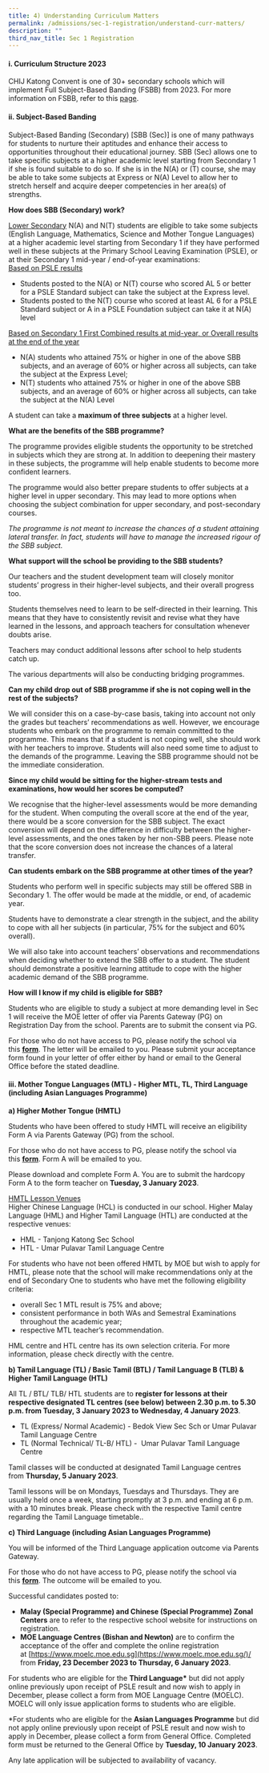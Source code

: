 ```yaml
---
title: 4) Understanding Curriculum Matters
permalink: /admissions/sec-1-registration/understand-curr-matters/
description: ""
third_nav_title: Sec 1 Registration
---
```

#### i. Curriculum Structure 2023

CHIJ Katong Convent is one of 30+ secondary schools which will implement Full Subject-Based Banding (FSBB) from 2023. For more information on FSBB, refer to this&nbsp;[page](/learning/fsbb/).

#### ii. Subject-Based Banding

Subject-Based Banding (Secondary) \[SBB (Sec)\] is one of many pathways for students to nurture their aptitudes and enhance their access to opportunities throughout their educational journey. SBB (Sec) allows one to take specific subjects at a higher academic level starting from Secondary 1 if she is found suitable to do so. If she is in the N(A) or (T) course, she may be able to take some subjects at Express or N(A) Level to allow her to stretch herself and acquire deeper competencies in her area(s) of strengths.

**How does SBB (Secondary) work?**

<u>Lower Secondary</u> N(A) and N(T) students are eligible to take some subjects (English Language, Mathematics, Science and Mother Tongue Languages) at a higher academic level starting from Secondary 1 if they have performed well in these subjects at the Primary School Leaving Examination (PSLE), or at their Secondary 1 mid-year / end-of-year examinations:  <br>
<u>Based on PSLE results</u>

*   Students posted to the N(A) or N(T) course who scored AL 5 or better for a PSLE Standard subject can take the subject at the Express level.
*   Students posted to the N(T) course who scored at least AL 6 for a PSLE Standard subject or A in a PSLE Foundation subject can take it at N(A) level

<u>Based on Secondary 1 First Combined results at mid-year, or Overall results at the end of the year</u>

*   N(A) students who attained 75% or higher in one of the above SBB subjects, and an average of 60% or higher across all subjects, can take the subject at the Express Level;
*   N(T) students who attained 75% or higher in one of the above SBB subjects, and an average of 60% or higher across all subjects, can take the subject at the N(A) Level

A student can take a&nbsp;**maximum of three subjects**&nbsp;at a higher level.

**What are the benefits of the SBB programme?**

The programme provides eligible students the opportunity to be stretched in subjects which they are strong at. In addition to deepening their mastery in these subjects, the programme will help enable students to become more confident learners.

The programme would also better prepare students to offer subjects at a higher level in upper secondary. This may lead to more options when choosing the subject combination for upper secondary, and post-secondary courses.

_The programme is not meant to increase the chances of a student attaining lateral transfer. In fact, students will have to manage the increased rigour of the SBB subject._

**What support will the school be providing to the SBB students?**

Our teachers and the student development team will closely monitor students’ progress in their higher-level subjects, and their overall progress too.

Students themselves need to learn to be self-directed in their learning. This means that they have to consistently revisit and revise what they have learned in the lessons, and approach teachers for consultation whenever doubts arise.

Teachers may conduct additional lessons after school to help students catch up.

The various departments will also be conducting bridging programmes.

**Can my child drop out of SBB programme if she is not coping well in the rest of the subjects?**

We will consider this on a case-by-case basis, taking into account not only the grades but teachers’ recommendations as well. However, we encourage students who embark on the programme to remain committed to the programme. This means that if a student is not coping well, she should work with her teachers to improve. Students will also need some time to adjust to the demands of the programme. Leaving the SBB programme should not be the immediate consideration.

**Since my child would be sitting for the higher-stream tests and examinations, how would her scores be computed?**

We recognise that the higher-level assessments would be more demanding for the student. When computing the overall score at the end of the year, there would be a score conversion for the SBB subject. The exact conversion will depend on the difference in difficulty between the higher-level assessments, and the ones taken by her non-SBB peers. Please note that the score conversion does not increase the chances of a lateral transfer.

**Can students embark on the SBB programme at other times of the year?**

Students who perform well in specific subjects may still be offered SBB in Secondary 1. The offer would be made at the middle, or end, of academic year.

Students have to demonstrate a clear strength in the subject, and the ability to cope with all her subjects (in particular, 75% for the subject and 60% overall).

We will also take into account teachers’ observations and recommendations when deciding whether to extend the SBB offer to a student. The student should demonstrate a positive learning attitude to cope with the higher academic demand of the SBB programme.

**How will I know if my child is eligible for SBB?**

Students who are eligible to study a subject at more demanding level in Sec 1 will receive the MOE letter of offer via Parents Gateway (PG) on Registration Day from the school. Parents are to submit the consent via PG.

For those who do not have access to PG, please notify the school via this&nbsp;**[form](https://go.gov.sg/welcome-to-kc-2023)**. The letter will be emailed to you. Please submit your acceptance form found in your letter of offer either by hand or email to the General Office before the stated deadline.

#### iii. Mother Tongue Languages (MTL) - Higher MTL, TL, Third Language (including Asian Languages Programme)

**a) Higher Mother Tongue (HMTL)**

Students who have been offered to study HMTL will receive an eligibility Form A via Parents Gateway (PG) from the school.

For those who do not have access to PG, please notify the school via this&nbsp;[**form**](https://go.gov.sg/welcome-to-kc-2023). Form A will be emailed to you.

Please download and complete Form A. You are to submit the hardcopy Form A to the form teacher on&nbsp;**Tuesday, 3 January 2023**.

<u>HMTL Lesson Venues</u><br>
Higher Chinese Language (HCL) is conducted in our school. Higher Malay Language (HML) and Higher Tamil Language (HTL) are conducted at the respective venues:

*   HML - Tanjong Katong Sec School
*   HTL - Umar Pulavar Tamil Language Centre

For students who have not been offered HMTL by MOE but wish to apply for HMTL, please note that the school will make recommendations only at the end of Secondary One to students who have met the following eligibility criteria:

*   overall Sec 1 MTL result is 75% and above;
*   consistent performance in both WAs and Semestral Examinations throughout the academic year;
*   respective MTL teacher’s recommendation.

HML centre and HTL centre has its own selection criteria. For more information, please check directly with the centre.

**b) Tamil Language (TL) / Basic Tamil (BTL) / Tamil Language B (TLB) &amp; Higher Tamil Language (HTL)**

All TL / BTL/ TLB/ HTL students are to&nbsp;**register for lessons at their respective designated TL centres (see below) between 2.30 p.m. to 5.30 p.m. from Tuesday, 3 January 2023 to Wednesday, 4 January 2023**.

*   TL (Express/ Normal Academic) - Bedok View Sec Sch or Umar Pulavar Tamil Language Centre
*   TL (Normal Technical/ TL-B/ HTL) -&nbsp; Umar Pulavar Tamil Language Centre

Tamil classes will be conducted at designated Tamil Language centres from&nbsp;**Thursday, 5 January 2023**.

Tamil lessons will be on Mondays, Tuesdays and Thursdays. They are usually held once a week, starting promptly at 3 p.m. and ending at 6 p.m. with a 10 minutes break. Please check with the respective Tamil centre regarding the Tamil Language timetable..

**c) Third Language (including Asian Languages Programme)** 

You will be informed of the Third Language application outcome via Parents Gateway.

For those who do not have access to PG, please notify the school via this&nbsp;[**form**](https://go.gov.sg/welcome-to-kc-2023). The outcome will be emailed to you.

Successful candidates posted to:

*   **Malay (Special Programme) and Chinese (Special Programme) Zonal Centers**&nbsp;are to refer to the respective school website for instructions on registration.
*   **MOE Language Centres (Bishan and Newton)**&nbsp;are to confirm the acceptance of the offer and complete the online registration at&nbsp;[https://www.moelc.moe.edu.sg](https://www.moelc.moe.edu.sg/)/ from&nbsp;**Friday, 23 December 2023 to Thursday, 6 January 2023**.

For students who are eligible for the&nbsp;**Third Language\***&nbsp;but did not apply online previously upon receipt of PSLE result and now wish to apply in December, please collect a form from MOE Language Centre (MOELC). MOELC will only issue application forms to students who are eligible.  
  
*For students who are eligible for the&nbsp;**Asian Languages Programme**&nbsp;but did not apply online previously upon receipt of PSLE result and now wish to apply in December, please collect a form from General Office. Completed form must be returned to the General Office by&nbsp;**Tuesday, 10 January 2023**.  
  
Any late application will be subjected to availability of vacancy.